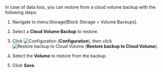 In case of data loss, you can restore from a cloud volume backup with
the following steps:

1.  Navigate to menu:Storage\[Block Storage \> Volume Backups\].

2.  Select a **Cloud Volume Backup** to restore.

3.  Click ![Configuration](1847.png) (**Configuration**), then click
    ![Restore backup to Cloud Volume](volume-icon.png) (**Restore backup
    to Cloud Volume**).

4.  Select the **Volume** to restore from the backup.

5.  Click **Save**.
